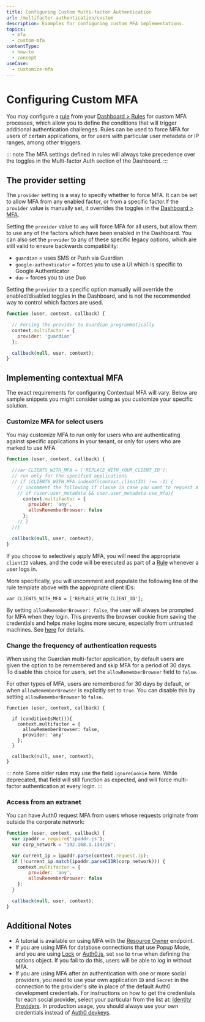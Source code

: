```yaml
---
title: Configuring Custom Multi-factor Authentication
url: /multifactor-authentication/custom
description: Examples for configuring custom MFA implementations.
topics:
  - mfa
  - custom-mfa
contentType:
  - how-to
  - concept
useCase:
  - customize-mfa
---
```

# Configuring Custom MFA

You may configure a [rule](/rules) from your [Dashboard > Rules](${manage_url}/#/rules) for custom MFA processes, which allow you to define the conditions that will trigger additional authentication challenges. Rules can be used to force MFA for users of certain applications, or for users with particular user metadata or IP ranges, among other triggers.

::: note
The MFA settings defined in rules will always take precedence over the toggles in the Multi-factor Auth section of the Dashboard.
:::

## The provider setting

The `provider` setting is a way to specify whether to force MFA. It can be set to allow MFA from any enabled factor, or from a specific factor.If the `provider` value is manually set, it overrides the toggles in the [Dashboard > MFA](${manage_url}/#/mfa). 

Setting the `provider` value to `any` will force MFA for all users, but allow them to use any of the factors which have been enabled in the Dashboard. You can also set the `provider` to any of these specific legacy options, which are still valid to ensure backwards compatibility:

* `guardian` = uses SMS or Push via Guardian
* `google-authenticator` = forces you to use a UI which is specific to Google Authenticator
* `duo` = forces you to use Duo

Setting the `provider` to a specific option manually will override the enabled/disabled toggles in the Dashboard, and is not the recommended way to control which factors are used.

```js
function (user, context, callback) {

  // Forcing the provider to Guardian programmatically
  context.multifactor = {
    provider: 'guardian'
  };

  callback(null, user, context);
}
```

## Implementing contextual MFA

The exact requirements for configuring Contextual MFA will vary. Below are sample snippets you might consider using as you customize your specific solution.

### Customize MFA for select users

You may customize MFA to run only for users who are authenticating against specific applications in your tenant, or only for users who are marked to use MFA.

```js
function (user, context, callback) {

  //var CLIENTS_WITH_MFA = ['REPLACE_WITH_YOUR_CLIENT_ID'];
  // run only for the specified applications
  // if (CLIENTS_WITH_MFA.indexOf(context.clientID) !== -1) {
    // uncomment the following if clause in case you want to request a second factor only from user's that have user_metadata.use_mfa === true
    // if (user.user_metadata && user.user_metadata.use_mfa){
      context.multifactor = {
        provider: 'any',
        allowRememberBrowser: false
      };
    // }
  //}

  callback(null, user, context);
}
```

If you choose to selectively apply MFA, you will need the appropriate `clientID` values, and the code will be executed as part of a [Rule](/rules) whenever a user logs in.

More specifically, you will uncomment and populate the following line of the rule template above with the appropriate client IDs:

`var CLIENTS_WITH_MFA = ['REPLACE_WITH_CLIENT_ID'];`

By setting `allowRememberBrowser: false`, the user will always be prompted for MFA when they login. This prevents the browser cookie from saving the credentials and helps make logins more secure, especially from untrusted machines. See [here](#change-the-frequency-of-authentication-requests) for details.

### Change the frequency of authentication requests

When using the Guardian multi-factor application, by default users are given the option to be remembered and skip MFA for a period of 30 days. To disable this choice for users, set the `allowRememberBrowser` field to `false`.

For other types of MFA, users are remembered for 30 days by default, or when `allowRememberBrowser` is explicitly set to `true`. You can disable this by setting `allowRememberBrowser` to `false`.

```JS
function (user, context, callback) {

  if (conditionIsMet()){
    context.multifactor = {
      allowRememberBrowser: false,
      provider: 'any'
    };
  }

  callback(null, user, context);
}
```

::: note
Some older rules may use the field `ignoreCookie` here. While deprecated, that field will still function as expected, and will force multi-factor authentication at every login.
:::

### Access from an extranet

You can have Auth0 request MFA from users whose requests originate from outside the corporate network:

```js
function (user, context, callback) {
  var ipaddr = require('ipaddr.js');
  var corp_network = "192.168.1.134/26";

  var current_ip = ipaddr.parse(context.request.ip);
  if (!current_ip.match(ipaddr.parseCIDR(corp_network))) {
    context.multifactor = {
        provider: 'any',
        allowRememberBrowser: false
    };
  }

  callback(null, user, context);
}
```

## Additional Notes

* A tutorial is available on using MFA with the [Resource Owner](/api-auth/tutorials/multifactor-resource-owner-password) endpoint.
* If you are using MFA for database connections that use Popup Mode, and you are using [Lock](/libraries/lock/v11) or [Auth0.js](/libraries/auth0.js/v9), set `sso` to `true` when defining the options object. If you fail to do this, users will be able to log in without MFA.
* If you are using MFA after an authentication with one or more social providers, you need to use your own application `ID` and `Secret` in the connection to the provider's site in place of the default Auth0 development credentials. For instructions on how to get the credentials for each social provider, select your particular from the list at: [Identity Providers](/identityproviders). In production usage, you should always use your own credentials instead of [Auth0 devkeys](/connections/social/devkeys).
